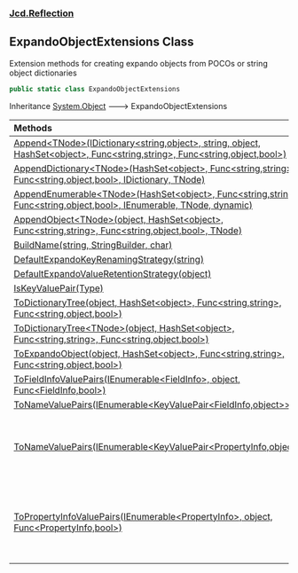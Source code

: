 ### [Jcd.Reflection](Jcd_Reflection.md 'Jcd.Reflection')
## ExpandoObjectExtensions Class
Extension methods for creating expando objects from POCOs or string object dictionaries  
```csharp
public static class ExpandoObjectExtensions
```

Inheritance [System.Object](https://docs.microsoft.com/en-us/dotnet/api/System.Object 'System.Object') &#129106; ExpandoObjectExtensions  

| Methods | |
| :--- | :--- |
| [Append&lt;TNode&gt;(IDictionary&lt;string,object&gt;, string, object, HashSet&lt;object&gt;, Func&lt;string,string&gt;, Func&lt;string,object,bool&gt;)](Jcd_Reflection_ExpandoObjectExtensions_Append_TNode_(System_Collections_Generic_IDictionary_string_object__string_object_System_Collections_Generic_HashSet_object__System_Func_string_string__System_Func_string_object_bool_).md 'Jcd.Reflection.ExpandoObjectExtensions.Append&lt;TNode&gt;(System.Collections.Generic.IDictionary&lt;string,object&gt;, string, object, System.Collections.Generic.HashSet&lt;object&gt;, System.Func&lt;string,string&gt;, System.Func&lt;string,object,bool&gt;)') |  |
| [AppendDictionary&lt;TNode&gt;(HashSet&lt;object&gt;, Func&lt;string,string&gt;, Func&lt;string,object,bool&gt;, IDictionary, TNode)](Jcd_Reflection_ExpandoObjectExtensions_AppendDictionary_TNode_(System_Collections_Generic_HashSet_object__System_Func_string_string__System_Func_string_object_bool__System_Collections_IDictionary_TNode).md 'Jcd.Reflection.ExpandoObjectExtensions.AppendDictionary&lt;TNode&gt;(System.Collections.Generic.HashSet&lt;object&gt;, System.Func&lt;string,string&gt;, System.Func&lt;string,object,bool&gt;, System.Collections.IDictionary, TNode)') |  |
| [AppendEnumerable&lt;TNode&gt;(HashSet&lt;object&gt;, Func&lt;string,string&gt;, Func&lt;string,object,bool&gt;, IEnumerable, TNode, dynamic)](Jcd_Reflection_ExpandoObjectExtensions_AppendEnumerable_TNode_(System_Collections_Generic_HashSet_object__System_Func_string_string__System_Func_string_object_bool__System_Collections_IEnumerable_TNode_dynamic).md 'Jcd.Reflection.ExpandoObjectExtensions.AppendEnumerable&lt;TNode&gt;(System.Collections.Generic.HashSet&lt;object&gt;, System.Func&lt;string,string&gt;, System.Func&lt;string,object,bool&gt;, System.Collections.IEnumerable, TNode, dynamic)') |  |
| [AppendObject&lt;TNode&gt;(object, HashSet&lt;object&gt;, Func&lt;string,string&gt;, Func&lt;string,object,bool&gt;, TNode)](Jcd_Reflection_ExpandoObjectExtensions_AppendObject_TNode_(object_System_Collections_Generic_HashSet_object__System_Func_string_string__System_Func_string_object_bool__TNode).md 'Jcd.Reflection.ExpandoObjectExtensions.AppendObject&lt;TNode&gt;(object, System.Collections.Generic.HashSet&lt;object&gt;, System.Func&lt;string,string&gt;, System.Func&lt;string,object,bool&gt;, TNode)') |  |
| [BuildName(string, StringBuilder, char)](Jcd_Reflection_ExpandoObjectExtensions_BuildName(string_System_Text_StringBuilder_char).md 'Jcd.Reflection.ExpandoObjectExtensions.BuildName(string, System.Text.StringBuilder, char)') |  |
| [DefaultExpandoKeyRenamingStrategy(string)](Jcd_Reflection_ExpandoObjectExtensions_DefaultExpandoKeyRenamingStrategy(string).md 'Jcd.Reflection.ExpandoObjectExtensions.DefaultExpandoKeyRenamingStrategy(string)') |  |
| [DefaultExpandoValueRetentionStrategy(object)](Jcd_Reflection_ExpandoObjectExtensions_DefaultExpandoValueRetentionStrategy(object).md 'Jcd.Reflection.ExpandoObjectExtensions.DefaultExpandoValueRetentionStrategy(object)') |  |
| [IsKeyValuePair(Type)](Jcd_Reflection_ExpandoObjectExtensions_IsKeyValuePair(System_Type).md 'Jcd.Reflection.ExpandoObjectExtensions.IsKeyValuePair(System.Type)') |  |
| [ToDictionaryTree(object, HashSet&lt;object&gt;, Func&lt;string,string&gt;, Func&lt;string,object,bool&gt;)](Jcd_Reflection_ExpandoObjectExtensions_ToDictionaryTree(object_System_Collections_Generic_HashSet_object__System_Func_string_string__System_Func_string_object_bool_).md 'Jcd.Reflection.ExpandoObjectExtensions.ToDictionaryTree(object, System.Collections.Generic.HashSet&lt;object&gt;, System.Func&lt;string,string&gt;, System.Func&lt;string,object,bool&gt;)') |  |
| [ToDictionaryTree&lt;TNode&gt;(object, HashSet&lt;object&gt;, Func&lt;string,string&gt;, Func&lt;string,object,bool&gt;)](Jcd_Reflection_ExpandoObjectExtensions_ToDictionaryTree_TNode_(object_System_Collections_Generic_HashSet_object__System_Func_string_string__System_Func_string_object_bool_).md 'Jcd.Reflection.ExpandoObjectExtensions.ToDictionaryTree&lt;TNode&gt;(object, System.Collections.Generic.HashSet&lt;object&gt;, System.Func&lt;string,string&gt;, System.Func&lt;string,object,bool&gt;)') |  |
| [ToExpandoObject(object, HashSet&lt;object&gt;, Func&lt;string,string&gt;, Func&lt;string,object,bool&gt;)](Jcd_Reflection_ExpandoObjectExtensions_ToExpandoObject(object_System_Collections_Generic_HashSet_object__System_Func_string_string__System_Func_string_object_bool_).md 'Jcd.Reflection.ExpandoObjectExtensions.ToExpandoObject(object, System.Collections.Generic.HashSet&lt;object&gt;, System.Func&lt;string,string&gt;, System.Func&lt;string,object,bool&gt;)') |  |
| [ToFieldInfoValuePairs(IEnumerable&lt;FieldInfo&gt;, object, Func&lt;FieldInfo,bool&gt;)](Jcd_Reflection_ExpandoObjectExtensions_ToFieldInfoValuePairs(System_Collections_Generic_IEnumerable_System_Reflection_FieldInfo__object_System_Func_System_Reflection_FieldInfo_bool_).md 'Jcd.Reflection.ExpandoObjectExtensions.ToFieldInfoValuePairs(System.Collections.Generic.IEnumerable&lt;System.Reflection.FieldInfo&gt;, object, System.Func&lt;System.Reflection.FieldInfo,bool&gt;)') |  |
| [ToNameValuePairs(IEnumerable&lt;KeyValuePair&lt;FieldInfo,object&gt;&gt;)](Jcd_Reflection_ExpandoObjectExtensions_ToNameValuePairs(System_Collections_Generic_IEnumerable_System_Collections_Generic_KeyValuePair_System_Reflection_FieldInfo_object__).md 'Jcd.Reflection.ExpandoObjectExtensions.ToNameValuePairs(System.Collections.Generic.IEnumerable&lt;System.Collections.Generic.KeyValuePair&lt;System.Reflection.FieldInfo,object&gt;&gt;)') |  |
| [ToNameValuePairs(IEnumerable&lt;KeyValuePair&lt;PropertyInfo,object&gt;&gt;)](Jcd_Reflection_ExpandoObjectExtensions_ToNameValuePairs(System_Collections_Generic_IEnumerable_System_Collections_Generic_KeyValuePair_System_Reflection_PropertyInfo_object__).md 'Jcd.Reflection.ExpandoObjectExtensions.ToNameValuePairs(System.Collections.Generic.IEnumerable&lt;System.Collections.Generic.KeyValuePair&lt;System.Reflection.PropertyInfo,object&gt;&gt;)') | For a set of PropertyInfo to object pairs return a name to value pair. <br/> |
| [ToPropertyInfoValuePairs(IEnumerable&lt;PropertyInfo&gt;, object, Func&lt;PropertyInfo,bool&gt;)](Jcd_Reflection_ExpandoObjectExtensions_ToPropertyInfoValuePairs(System_Collections_Generic_IEnumerable_System_Reflection_PropertyInfo__object_System_Func_System_Reflection_PropertyInfo_bool_).md 'Jcd.Reflection.ExpandoObjectExtensions.ToPropertyInfoValuePairs(System.Collections.Generic.IEnumerable&lt;System.Reflection.PropertyInfo&gt;, object, System.Func&lt;System.Reflection.PropertyInfo,bool&gt;)') | Creates a set of PropertyInfo to (current) value pairs for a given object. <br/> |
